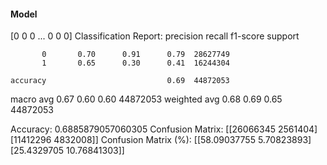 #### Model
[0 0 0 ... 0 0 0]
Classification Report:
              precision    recall  f1-score   support

           0       0.70      0.91      0.79  28627749
           1       0.65      0.30      0.41  16244304

    accuracy                           0.69  44872053
   macro avg       0.67      0.60      0.60  44872053
weighted avg       0.68      0.69      0.65  44872053

Accuracy: 0.6885879057060305
Confusion Matrix:
[[26066345  2561404]
 [11412296  4832008]]
Confusion Matrix (%):
[[58.09037755  5.70823893]
 [25.4329705  10.76841303]]

